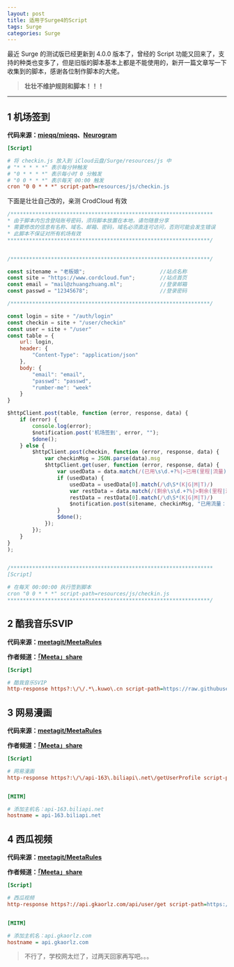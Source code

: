 ```yaml
---
layout: post
title: 适用于Surge4的Script
tags: Surge 
categories: Surge
---
```


最近 Surge 的测试版已经更新到 4.0.0 版本了，曾经的 Script 功能又回来了，支持的种类也变多了，但是旧版的脚本基本上都是不能使用的，新开一篇文章写一下收集到的脚本，感谢各位制作脚本的大佬。

> **壮壮不维护规则和脚本！！！**

<!-- more -->

---

## 1 机场签到

**代码来源：[mieqq/mieqq](https://github.com/mieqq/mieqq)、[Neurogram](https://github.com/Neurogram-R)**

```ini
[Script]

# 将 checkin.js 放入到 iCloud云盘/Surge/resources/js 中
# "* * * * *" 表示每分钟触发
# "0 * * * *" 表示每小时 0 分触发
# "0 0 * * *" 表示每天 00:00 触发
cron "0 0 * * *" script-path=resources/js/checkin.js
```

下面是壮壮自己改的，亲测 CrodCloud 有效

```javascript
/*****************************************************************
* 由于脚本内包含登陆账号密码，须将脚本放置在本地，请勿随意分享
* 需要修改的信息有名称、域名、邮箱、密码，域名必须直连可访问，否则可能会发生错误
* 此脚本不保证对所有机场有效
*****************************************************************/


/****************************************************************/

const sitename = "老板娘";                        //站点名称
const site = "https://www.cordcloud.fun";        //站点首页
const email = "mail@zhuangzhuang.ml";            //登录邮箱
const passwd = "12345678";                       //登录密码

/****************************************************************/

const login = site + "/auth/login"
const checkin = site + "/user/checkin"
const user = site + "/user"
const table = {
    url: login,
    header: {
        "Content-Type": "application/json"
    },
    body: {
        "email": "email",
        "passwd": "passwd",
        "rumber-me": "week"
    }
}

$httpClient.post(table, function (error, response, data) {
    if (error) {
        console.log(error);
        $notification.post('机场签到', error, "");
        $done();
    } else {
        $httpClient.post(checkin, function (error, response, data) {
            var checkinMsg = JSON.parse(data).msg
            $httpClient.get(user, function (error, response, data) {
                var usedData = data.match(/(已用\s\d.+?%|>已用(里程|流量)|>\s已用流量)[^B]+/)
                if (usedData) {
                    usedData = usedData[0].match(/\d\S*(K|G|M|T)/)
                    var restData = data.match(/(剩余\s\d.+?%|>剩余(里程|流量)|>\s剩余流量)[^B]+/)
                    restData = restData[0].match(/\d\S*(K|G|M|T)/)
                    $notification.post(sitename, checkinMsg, "已用流量：" + usedData[0] + "B" + "\n剩余流量：" + restData[0] + "B");
                }
                $done();
            });
        });
    }
}
);


/*****************************************************************
[Script]

# 在每天 00:00:00 执行签到脚本
cron "0 0 * * *" script-path=resources/js/checkin.js
*****************************************************************/
```



## 2 酷我音乐SVIP

**代码来源：[meetagit/MeetaRules](https://github.com/meetagit/MeetaRules)**

**作者频道：[「Meeta」share](https://t.me/meetashare)**

```ini
[Script]

# 酷我音乐SVIP
http-response https?:\/\/.*\.kuwo\.cn script-path=https://raw.githubusercontent.com/MeetaGit/MeetaRules/master/Surge/Scripting/kuwovip.js,requires-body=true
```



## 3 网易漫画

**代码来源：[meetagit/MeetaRules](https://github.com/meetagit/MeetaRules)**

**作者频道：[「Meeta」share](https://t.me/meetashare)**

```ini
[Script]

# 网易漫画
http-response https?:\/\/api-163\.biliapi\.net\/getUserProfile script-path=https://raw.githubusercontent.com/MeetaGit/MeetaRules/master/Surge/Scripting/wymh.js,requires-body=true


[MITM]

# 添加主机名：api-163.biliapi.net
hostname = api-163.biliapi.net
```



## 4 西瓜视频

**代码来源：[meetagit/MeetaRules](https://github.com/meetagit/MeetaRules)**

**作者频道：[「Meeta」share](https://t.me/meetashare)**

```ini
[Script]

# 西瓜视频
http-response https?://api.gkaorlz.com/api/user/get script-path=https://meetagit.github.io/MeetaRules/Surge/Scripting/watermelonvideo.js,requires-body=true


[MITM]

# 添加主机名：api.gkaorlz.com
hostname = api.gkaorlz.com
```





> 不行了，学校网太烂了，过两天回家再写吧。。。

